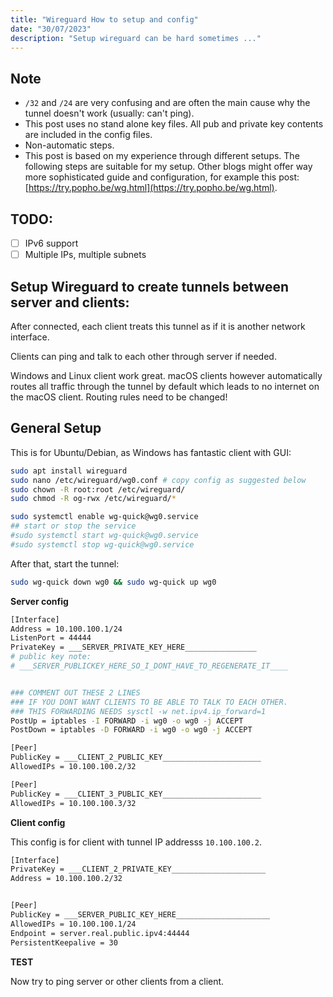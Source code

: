 ```yaml
---
title: "Wireguard How to setup and config"
date: "30/07/2023"
description: "Setup wireguard can be hard sometimes ..."
---
```


## Note
- `/32` and `/24` are very confusing and are often the main cause why the tunnel doesn't work (usually: can't ping).
- This post uses no stand alone key files. All pub and private key contents are included in the config files.
- Non-automatic steps.
- This post is based on my experience through different setups. 
The following steps are suitable for my setup. 
Other blogs might offer way more sophisticated guide and configuration, for example this post: [https://try.popho.be/wg.html](https://try.popho.be/wg.html).

## TODO:
- [ ] IPv6 support
- [ ] Multiple IPs, multiple subnets

## Setup Wireguard to create tunnels between server and clients:
After connected, each client treats this tunnel as if it is another network interface.

Clients can ping and talk to each other through server if needed.

Windows and Linux client work great. macOS clients however automatically routes all traffic through the tunnel by default which leads to no internet on the macOS client. Routing rules need to be changed!

## General Setup
This is for Ubuntu/Debian, as Windows has fantastic client with GUI:
```bash
sudo apt install wireguard
sudo nano /etc/wireguard/wg0.conf # copy config as suggested below
sudo chown -R root:root /etc/wireguard/
sudo chmod -R og-rwx /etc/wireguard/*

sudo systemctl enable wg-quick@wg0.service
## start or stop the service 
#sudo systemctl start wg-quick@wg0.service
#sudo systemctl stop wg-quick@wg0.service
```

After that, start the tunnel:
```bash
sudo wg-quick down wg0 && sudo wg-quick up wg0
```

__Server config__

```bash
[Interface]
Address = 10.100.100.1/24
ListenPort = 44444
PrivateKey = ___SERVER_PRIVATE_KEY_HERE________________
# public key note:
# ___SERVER_PUBLICKEY_HERE_SO_I_DONT_HAVE_TO_REGENERATE_IT____


### COMMENT OUT THESE 2 LINES
### IF YOU DONT WANT CLIENTS TO BE ABLE TO TALK TO EACH OTHER.
### THIS FORWARDING NEEDS sysctl -w net.ipv4.ip_forward=1
PostUp = iptables -I FORWARD -i wg0 -o wg0 -j ACCEPT
PostDown = iptables -D FORWARD -i wg0 -o wg0 -j ACCEPT

[Peer]
PublicKey = ___CLIENT_2_PUBLIC_KEY______________________
AllowedIPs = 10.100.100.2/32

[Peer]
PublicKey = ___CLIENT_3_PUBLIC_KEY______________________
AllowedIPs = 10.100.100.3/32
```


__Client config__

This config is for client with tunnel IP addresss `10.100.100.2`.
```bash
[Interface]
PrivateKey = ___CLIENT_2_PRIVATE_KEY_____________________
Address = 10.100.100.2/32


[Peer]
PublicKey = ___SERVER_PUBLIC_KEY_HERE_____________________
AllowedIPs = 10.100.100.1/24
Endpoint = server.real.public.ipv4:44444
PersistentKeepalive = 30
```


__TEST__

Now try to ping server or other clients from a client.
